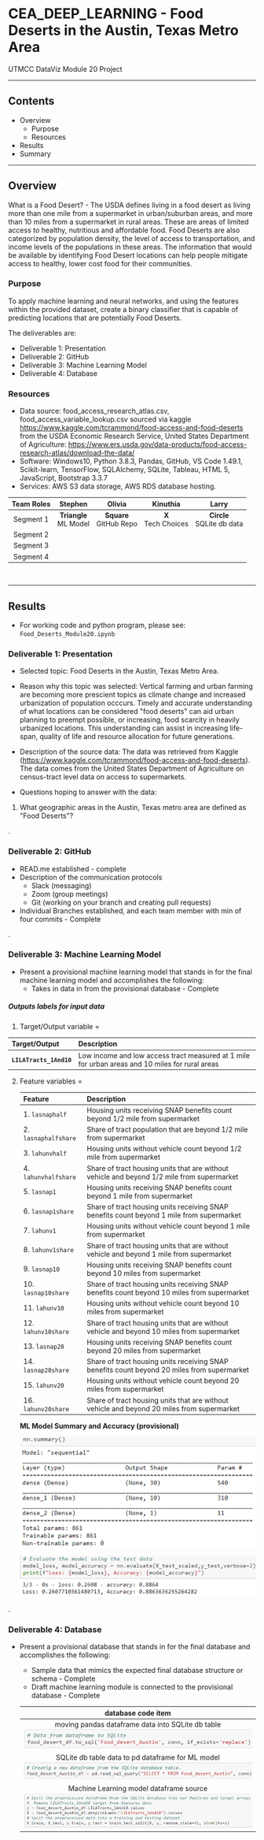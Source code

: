 # CEA_DEEP_LEARNING - Food Deserts in the Austin, Texas Metro Area 
UTMCC DataViz Module 20 Project 

---

## Contents 
  * Overview
    - Purpose
    - Resources
  * Results
  * Summary
 

---  

## Overview 
  
  What is a Food Desert? - The USDA defines living in a food desert as living more than one mile from a supermarket in urban/suburban areas, and more than 10 miles from a supermarket in rural areas. These are areas of limited access to healthy, nutritious and affordable food. Food Deserts are also categorized by population density, the level of access to transportation, and income levels of the populations in these areas. The information that would be available by identifying Food Desert locations can help people mitigate access to healthy, lower cost food for their communities. 
   

   ### Purpose
   To apply machine learning and neural networks, and using the features within the provided dataset, create a binary classifier that is capable of predicting locations that are potentially Food Deserts.  
   
   
   The deliverables are: 
   - Deliverable 1: Presentation
   - Deliverable 2: GitHub
   - Deliverable 3: Machine Learning Model
   - Deliverable 4: Database
  
   
  
   ### Resources
  * Data source: food_access_research_atlas.csv, food_access_variable_lookup.csv  sourced via kaggle https://www.kaggle.com/tcrammond/food-access-and-food-deserts from the USDA Economic Research Service, United States Department of Agriculture: https://www.ers.usda.gov/data-products/food-access-research-atlas/download-the-data/ 
  * Software: Windows10, Python 3.8.3, Pandas, GitHub, VS Code 1.49.1, Scikit-learn, TensorFlow, SQLAlchemy, SQLite, Tableau, HTML 5, JavaScript, Bootstrap 3.3.7 
  * Services: AWS S3 data storage, AWS RDS database hosting.
  
  
| Team Roles | Stephen | Olivia	| Kinuthia | Larry |
| :---: | :---: | :---: | :---: | :---: |
| Segment 1 | **Triangle**<br>ML Model | **Square**<br>GitHub Repo | **X**<br>Tech Choices | **Circle**<br>SQLite db data |
| Segment 2 |  |  |  |  |
| Segment 3 |  |  |  |  |
| Segment 4 |  |  |  |  |

  
<br>

--- 

## Results

   * For working code and python program, please see: `Food_Deserts_Module20.ipynb`


   ### Deliverable 1: Presentation
   
   * Selected topic:  Food Deserts in the Austin, Texas Metro Area.
  
   * Reason why this topic was selected: Vertical farming and urban farming are becoming more prescient topics as climate change and increased urbanization of population occcurs.  Timely and accurate understanding of what locations can be considered "food deserts" can aid urban planning to preempt possible, or increasing, food scarcity in heavily urbanized locations.  This understanding can assist in increasing life-span, quality of life and resource allocation for future generations.
  
   * Description of the source data: The data was retrieved from Kaggle (https://www.kaggle.com/tcrammond/food-access-and-food-deserts).  The data comes from the United States Department of Agriculture on census-tract level data on access to supermarkets.
  
   * Questions hoping to answer with the data: 
   
   1. What geographic areas in the Austin, Texas metro area are defined as "Food Deserts"? 
   
      
   .
  
   
   ### Deliverable 2: GitHub  
   
   * READ.me established - complete 
   * Description of the communication protocols   
     - Slack (messaging)
     - Zoom (group meetings)
     - Git (working on your branch and creating pull requests) 
   * Individual Branches established, and each team member with min of four commits - Complete 
   
   
   . 
   
   
   ### Deliverable 3: Machine Learning Model
   
   * Present a provisional machine learning model that stands in for the final machine learning model and accomplishes the following:
      - Takes in data in from the provisional database - Complete

##### Outputs labels for input data

1. Target/Output variable = 

  | **Target/Output** | **Description** |
  | :--- | :--- |
  | **`LILATracts_1And10`** | Low income and low access tract measured at 1 mile for urban areas and 10 miles for rural areas |
        	

2. Feature variables =

   | **Feature** | **Description** |
   | :--- | :--- |
   | 1. `lasnaphalf` | Housing units receiving SNAP benefits count beyond 1/2 mile from supermarket |
   | 2. `lasnaphalfshare`  | Share of tract population that are beyond 1/2 mile from supermarket |
   | 3. `lahunvhalf` | Housing units without vehicle count beyond 1/2 mile from supermarket |
   | 4. `lahunvhalfshare` | Share of tract housing units that are without vehicle and beyond 1/2 mile from supermarket | 
   | 5. `lasnap1` | Housing units receiving SNAP benefits count beyond 1 mile from supermarket |
   | 6. `lasnap1share` | Share of tract housing units receiving SNAP benefits count beyond 1 mile from supermarket |
   | 7. `lahunv1` | Housing units without vehicle count beyond 1 mile from supermarket |
   | 8. `lahunv1share` | Share of tract housing units that are without vehicle and beyond 1 mile from supermarket | 
   | 9. `lasnap10` | Housing units receiving SNAP benefits count beyond 10 miles from supermarket |
   | 10. `lasnap10share` | Share of tract housing units receiving SNAP benefits count beyond 10 miles from supermarket |
   | 11. `lahunv10` | Housing units without vehicle count beyond 10 miles from supermarket |
   | 12. `lahunv10share` | Share of tract housing units that are without vehicle and beyond 10 miles from supermarket | 
   | 13. `lasnap20` | Housing units receiving SNAP benefits count beyond 20 miles from supermarket |
   | 14. `lasnap20share` | Share of tract housing units receiving SNAP benefits count beyond 20 miles from supermarket |
   | 15. `lahunv20` | Housing units without vehicle count beyond 20 miles from supermarket |
   | 16. `lahunv20share` | Share of tract housing units that are without vehicle and beyond 20 miles from supermarket | 
     
      **ML Model Summary and Accuracy (provisional)** 
      
      ![MLmodel_summary.png](https://github.com/OliviaRodri/CEA_DEEP_LEARNING/blob/main/images/MLmodel_summary.png)
      
      ![MLmodel_accuracy.png](https://github.com/OliviaRodri/CEA_DEEP_LEARNING/blob/main/images/MLmodel_accuracy.png)
      
      
      
.
     
   ### Deliverable 4: Database
   
   * Present a provisional database that stands in for the final database and accomplishes the following:
      - Sample data that mimics the expected final database structure or schema  - Complete
      - Draft machine learning module is connected to the provisional database  - Complete 
      
      | **database code item** |
      | :---: |
      | moving pandas dataframe data into SQLite db table<br> ![data_to_sqlite.png](https://github.com/OliviaRodri/CEA_DEEP_LEARNING/blob/main/images/data_to_sqlite.png) |
      | SQLite db table data to pd dataframe for ML model<br> ![SQLdata_to_newDataFrame.png](https://github.com/OliviaRodri/CEA_DEEP_LEARNING/blob/main/images/SQLdata_to_newDataFrame.png) |
      | Machine Learning model dataframe source<br> ![DF_to_MLmodel.png](https://github.com/OliviaRodri/CEA_DEEP_LEARNING/blob/main/images/DF_to_MLmodel.png) |
   


